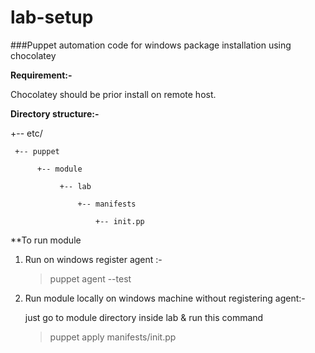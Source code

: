 # lab-setup
###Puppet automation code for windows package installation using chocolatey

**Requirement:-**

Chocolatey should be prior install on remote host.


**Directory structure:-**

 
 +-- etc/
     
     +-- puppet
      
          +-- module
      
               +-- lab
       
                   +-- manifests
       
                       +-- init.pp


**To run module

1. Run on windows register agent :-    
    
     > puppet agent --test 
    
2. Run module locally on windows machine without registering agent:-

   just go to module directory inside lab & run this command

    > puppet apply manifests/init.pp

